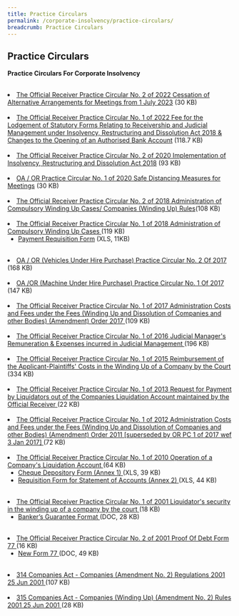 ```yaml
---
title: Practice Circulars
permalink: /corporate-insolvency/practice-circulars/
breadcrumb: Practice Circulars
---
```

Practice Circulars
---

**Practice Circulars For Corporate Insolvency**

 <br>
  <li>
    <a href="/files/ORPRacticeCircular2of2022.pdf/" target="_blank">The Official Receiver Practice Circular No. 2 of 2022 Cessation of Alternative Arrangements for Meetings from 1 July 2023</a> (30 KB)
  </li><br>
<li>
    <a href="/files/ORPracticeCircular1of2022.pdf/" target="_blank">The Official Receiver Practice Circular No. 1 of 2022  Fee for the Lodgement of Statutory Forms Relating to Receivership and Judicial Management under Insolvency, Restructuring and Dissolution Act 2018 & Changes to the Opening of an Authorised Bank Account</a> (118.7 KB)
  </li><br>
<li>
    <a href="/files/OR%20Practice%20Circular%202%20of%202020.pdf/" target="_blank">The Official Receiver Practice Circular No. 2 of 2020  Implementation of Insolvency, Restructuring and Dissolution Act 2018</a> (93 KB)
  </li><br>
  <li>
    <a href="/files/OAORPC1of2020.pdf/" target="_blank">OA / OR  Practice Circular No. 1 of 2020  Safe Distancing Measures for Meetings</a> (30 KB)
  </li><br>
  <li><a href="/files/ORPracticeCircular2of2018.pdf/" target="_blank">The Official Receiver Practice Circular No. 2 of 2018 Administration of Compulsory Winding Up Cases/ Companies (Winding Up) Rules</a>(108 KB)</li><br>
  <li>
    <a href="/files/ORPracticeCircular1of2018.pdf/" target="_blank">The Official Receiver Practice Circular No. 1 of 2018 Administration of Compulsory Winding Up Cases </a>(119 KB)
    <ul>
      <li>
        <a href="/files/PC1_2018_PaymentRequisitionForm.xlsx/" target="_blank">Payment Requisition Form</a> (XLS, 11KB)
      </li>
    </ul>
  </li><br>
  <li>
    <a href="/files/PracticeCircularNo.2of2017.pdf/" target="_blank">OA / OR (Vehicles Under Hire Purchase) Practice Circular No. 2 Of 2017</a> (168 KB)
  </li><br>
  <li>
    <a href="/files/PracticeCircular1of2017.pdf/" target="_blank">OA /OR (Machine Under Hire Purchase) Practice Circular No. 1 Of 2017 </a>(147 KB)
  </li><br>
  <li>
    <a href="/files/ORPracticeCircular1of2017.pdf/" target="_blank">The Official Receiver Practice Circular No. 1 of 2017 Administration Costs and Fees under the Fees (Winding Up and Dissolution of Companies and other Bodies) (Amendment) Order 2017 </a>(109 KB)
  </li><br>
  <li>
    <a href="/files/PracticeCircular1of2016-PaymentofRemunerationandExpensesofJudicalManager.pdf/" target="_blank">The Official Receiver Practice Circular No. 1 of 2016 Judicial Manager's Remuneration & Expenses incurred in Judicial Management </a> (196 KB)
  </li><br>
  <li>
    <a href="/files/ORPracticeCircular1of2015.pdf/" target="_blank">The Official Receiver Practice Circular No. 1 of 2015 Reimbursement of the Applicant-Plaintiffs' Costs in the Winding Up of a Company by the Court </a> (334 KB)
  </li><br>
  <li>
    <a href="/files/PracticeCircular1of2013.pdf/" target="_blank">The Official Receiver Practice Circular No. 1 of 2013 Request for Payment by Liquidators out of the Companies Liquidation Account maintained by the Official Receiver
</a> (22 KB)
  </li><br>
  <li>
    <a href="/files/linkclick5d93.pdf/" target="_blank">The Official Receiver Practice Circular No. 1 of 2012 Administration Costs and Fees under the Fees (Winding Up and Dissolution of Companies and other Bodies) (Amendment) Order 2011 [superseded by OR PC 1 of 2017 wef 3 Jan 2017] </a>(72 KB)
  </li><br>
  <li>
    <a href="/files/linkclicke43e.pdf/" target="_blank">The Official Receiver Practice Circular No. 1 of 2010 Operation of a Company's Liquidation Account </a>(64 KB)
    <ul>
      <li>
        <a href="/files/PracticeCircular1of2010-Annex 1(1).xls/" target="_blank">Cheque Depository Form (Annex 1) </a>(XLS, 39 KB)
      </li>
      <li>
        <a href="/files/PracticeCircular1of2010-Annex2.xls/" target="_blank">Requisition Form for Statement of Accounts (Annex 2) </a>(XLS, 44 KB)
      </li>
    </ul>
  </li><br>
  <li>
    <a href="/files/linkclick964e.pdf/" target="_blank">The Official Receiver Practice Circular No. 1 of 2001 Liquidator's security in the winding up of a company by the court </a>(18 KB)
    <ul>
      <li>
        <a href="/files/BGFormatforPL.doc/" target="_blank">Banker’s Guarantee Format </a>(DOC, 28 KB)
      </li>
    </ul>
  </li><br>
  <li>
    <a href="/files/linkclickf454.pdf/" target="_blank">The Official Receiver Practice Circular No. 2 of 2001 Proof Of Debt Form 77 </a>(16 KB)
    <ul>
      <li>
        <a href="/files/linkclickb977.doc/" target="_blank">New Form 77 </a>(DOC, 49 KB)
      </li>
    </ul>
  </li><br>
  <li><a href="/files/linkclicke862.pdf/" target="_blank">314 Companies Act - Companies (Amendment No. 2) Regulations 2001 25 Jun 2001 </a>(107 KB)</li><br>
  <li><a href="/files/linkclickb9b8.pdf/" target="_blank">315 Companies Act - Companies (Winding Up) (Amendment No. 2) Rules 2001 25 Jun 2001 </a>(28 KB)</li>
</ul>